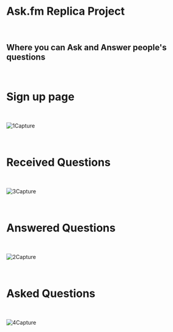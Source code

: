 <h1> Ask.fm Replica Project </h1>
<br>
<h2> Where you can Ask and Answer people's questions </h2>
<br>

<h1>Sign up page </h1>
<br>

![1Capture](https://user-images.githubusercontent.com/112224378/202832073-eb4a8d1b-4fc7-4abc-926d-3ff7a0f25ec7.PNG)

<br>

<h1>Received Questions </h1>
<br>

![3Capture](https://user-images.githubusercontent.com/112224378/202832169-918a65e0-75cc-4528-93b4-c84bad267df7.PNG)

<br>

<h1>Answered Questions </h1>
<br>

![2Capture](https://user-images.githubusercontent.com/112224378/202832199-c039a52a-aae3-469b-bca7-e65a6c1331a7.PNG)

<br>

<h1>Asked Questions </h1>
<br>

![4Capture](https://user-images.githubusercontent.com/112224378/202832221-47af7a3a-070e-44ed-9163-4a19949a0458.PNG)
